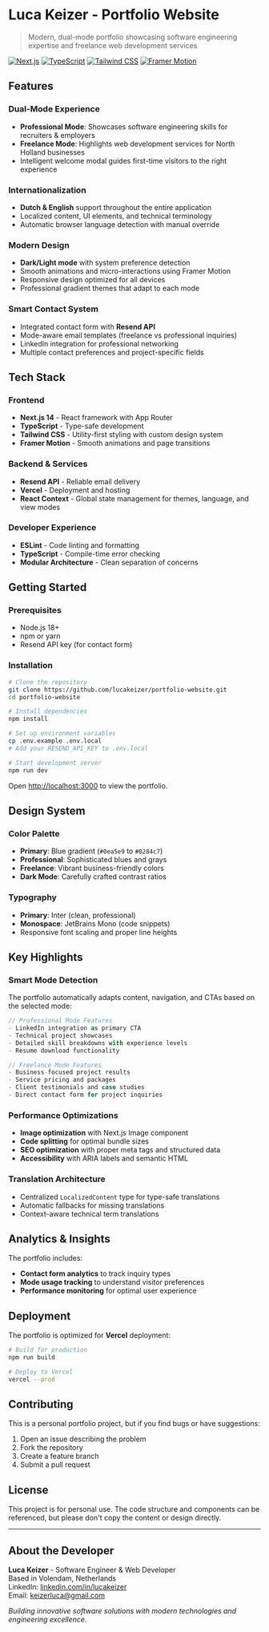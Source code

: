 # Luca Keizer - Portfolio Website

> Modern, dual-mode portfolio showcasing software engineering expertise and freelance web development services

[![Next.js](https://img.shields.io/badge/Next.js-14-black?logo=next.js)](https://nextjs.org/)
[![TypeScript](https://img.shields.io/badge/TypeScript-5.0-blue?logo=typescript)](https://www.typescriptlang.org/)
[![Tailwind CSS](https://img.shields.io/badge/Tailwind-3.4-38B2AC?logo=tailwind-css)](https://tailwindcss.com/)
[![Framer Motion](https://img.shields.io/badge/Framer_Motion-10.16-pink?logo=framer)](https://www.framer.com/motion/)

## Features

### Dual-Mode Experience
- **Professional Mode**: Showcases software engineering skills for recruiters & employers
- **Freelance Mode**: Highlights web development services for North Holland businesses
- Intelligent welcome modal guides first-time visitors to the right experience

### Internationalization
- **Dutch & English** support throughout the entire application
- Localized content, UI elements, and technical terminology
- Automatic browser language detection with manual override

### Modern Design
- **Dark/Light mode** with system preference detection
- Smooth animations and micro-interactions using Framer Motion
- Responsive design optimized for all devices
- Professional gradient themes that adapt to each mode

### Smart Contact System
- Integrated contact form with **Resend API**
- Mode-aware email templates (freelance vs professional inquiries)
- LinkedIn integration for professional networking
- Multiple contact preferences and project-specific fields

## Tech Stack

### Frontend
- **Next.js 14** - React framework with App Router
- **TypeScript** - Type-safe development
- **Tailwind CSS** - Utility-first styling with custom design system
- **Framer Motion** - Smooth animations and page transitions

### Backend & Services
- **Resend API** - Reliable email delivery
- **Vercel** - Deployment and hosting
- **React Context** - Global state management for themes, language, and view modes

### Developer Experience
- **ESLint** - Code linting and formatting
- **TypeScript** - Compile-time error checking
- **Modular Architecture** - Clean separation of concerns

## Getting Started

### Prerequisites
- Node.js 18+ 
- npm or yarn
- Resend API key (for contact form)

### Installation

```bash
# Clone the repository
git clone https://github.com/lucakeizer/portfolio-website.git
cd portfolio-website

# Install dependencies
npm install

# Set up environment variables
cp .env.example .env.local
# Add your RESEND_API_KEY to .env.local

# Start development server
npm run dev
```

Open [http://localhost:3000](http://localhost:3000) to view the portfolio.

## Design System

### Color Palette
- **Primary**: Blue gradient (`#0ea5e9` to `#0284c7`) 
- **Professional**: Sophisticated blues and grays
- **Freelance**: Vibrant business-friendly colors
- **Dark Mode**: Carefully crafted contrast ratios

### Typography
- **Primary**: Inter (clean, professional)
- **Monospace**: JetBrains Mono (code snippets)
- Responsive font scaling and proper line heights

## Key Highlights

### Smart Mode Detection
The portfolio automatically adapts content, navigation, and CTAs based on the selected mode:

```typescript
// Professional Mode Features
- LinkedIn integration as primary CTA
- Technical project showcases
- Detailed skill breakdowns with experience levels
- Resume download functionality

// Freelance Mode Features  
- Business-focused project results
- Service pricing and packages
- Client testimonials and case studies
- Direct contact form for project inquiries
```

### Performance Optimizations
- **Image optimization** with Next.js Image component
- **Code splitting** for optimal bundle sizes
- **SEO optimization** with proper meta tags and structured data
- **Accessibility** with ARIA labels and semantic HTML

### Translation Architecture
- Centralized `LocalizedContent` type for type-safe translations
- Automatic fallbacks for missing translations
- Context-aware technical term translations

## Analytics & Insights

The portfolio includes:
- **Contact form analytics** to track inquiry types
- **Mode usage tracking** to understand visitor preferences  
- **Performance monitoring** for optimal user experience

## Deployment

The portfolio is optimized for **Vercel** deployment:

```bash
# Build for production
npm run build

# Deploy to Vercel
vercel --prod
```

## Contributing

This is a personal portfolio project, but if you find bugs or have suggestions:

1. Open an issue describing the problem
2. Fork the repository
3. Create a feature branch
4. Submit a pull request

## License

This project is for personal use. The code structure and components can be referenced, but please don't copy the content or design directly.

---

## About the Developer

**Luca Keizer** - Software Engineer & Web Developer  
Based in Volendam, Netherlands  
LinkedIn: [linkedin.com/in/lucakeizer](https://www.linkedin.com/in/lucakeizer/)  
Email: keizerluca@gmail.com

*Building innovative software solutions with modern technologies and engineering excellence.*